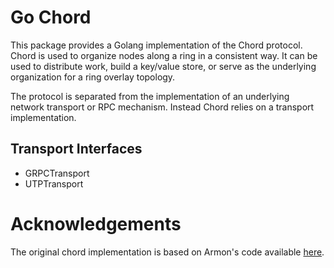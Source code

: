 # Go Chord
This package provides a Golang implementation of the Chord protocol.
Chord is used to organize nodes along a ring in a consistent way. It can be
used to distribute work, build a key/value store, or serve as the underlying
organization for a ring overlay topology.

The protocol is separated from the implementation of an underlying network
transport or RPC mechanism. Instead Chord relies on a transport implementation.

## Transport Interfaces

- GRPCTransport
- UTPTransport

# Acknowledgements

The original chord implementation is based on Armon's code available
[here](http://github.com/armon/go-chord).

